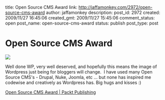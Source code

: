 title: Open Source CMS Award
link: http://jaffamonkey.com/2972/open-source-cms-award
author: jaffamonkey
description: 
post_id: 2972
created: 2009/11/27 16:45:06
created_gmt: 2009/11/27 15:45:06
comment_status: open
post_name: open-source-cms-award
status: publish
post_type: post

# Open Source CMS Award

![](http://www.packtpub.com/sites/all/themes/subpixture/logo.png)  


Well done WP, very well deserved, and hopefully this means the image of Wordpress just being for bloggers will change.  I have used many Open Source CMS's - Drupal, Nuke, Joomla, etc ... but none has inspired me codewise and creatively as Wordpress has. Big hugs and kisses :)

[Open Source CMS Award | Packt Publishing](http://www.packtpub.com/award)